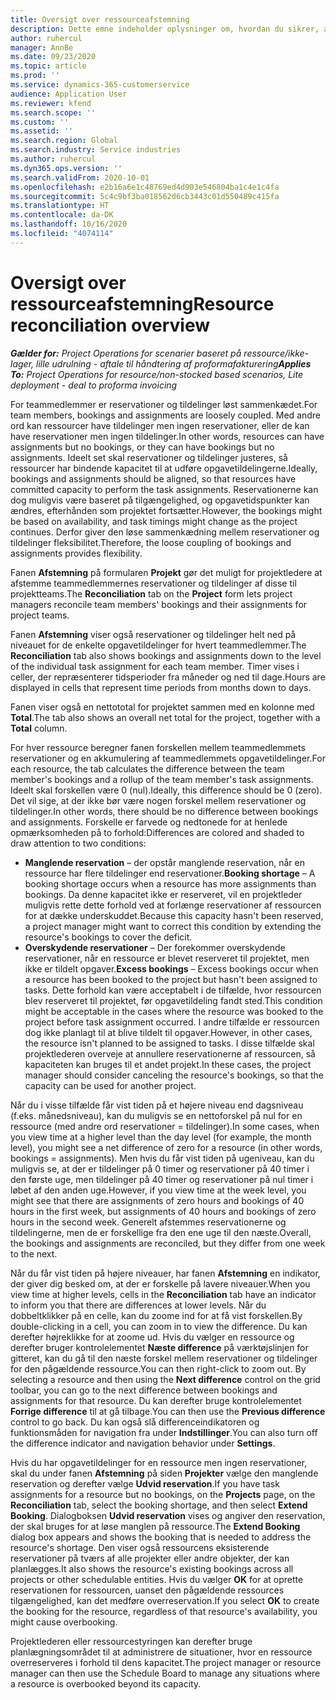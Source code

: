 ```yaml
---
title: Oversigt over ressourceafstemning
description: Dette emne indeholder oplysninger om, hvordan du sikrer, at reservation af ressourcer og tildelinger til opgaver er afstemt.
author: ruhercul
manager: AnnBe
ms.date: 09/23/2020
ms.topic: article
ms.prod: ''
ms.service: dynamics-365-customerservice
audience: Application User
ms.reviewer: kfend
ms.search.scope: ''
ms.custom: ''
ms.assetid: ''
ms.search.region: Global
ms.search.industry: Service industries
ms.author: ruhercul
ms.dyn365.ops.version: ''
ms.search.validFrom: 2020-10-01
ms.openlocfilehash: e2b16a6e1c48769ed4d903e546804ba1c4e1c4fa
ms.sourcegitcommit: 5c4c9bf3ba018562d6cb3443c01d550489c415fa
ms.translationtype: HT
ms.contentlocale: da-DK
ms.lasthandoff: 10/16/2020
ms.locfileid: "4074114"
---
```

# <a name="resource-reconciliation-overview"></a><span data-ttu-id="39705-103">Oversigt over ressourceafstemning</span><span class="sxs-lookup"><span data-stu-id="39705-103">Resource reconciliation overview</span></span>

<span data-ttu-id="39705-104">_**Gælder for:** Project Operations for scenarier baseret på ressource/ikke-lager, lille udrulning - aftale til håndtering af proformafakturering_</span><span class="sxs-lookup"><span data-stu-id="39705-104">_**Applies To:** Project Operations for resource/non-stocked based scenarios, Lite deployment - deal to proforma invoicing_</span></span>

<span data-ttu-id="39705-105">For teammedlemmer er reservationer og tildelinger løst sammenkædet.</span><span class="sxs-lookup"><span data-stu-id="39705-105">For team members, bookings and assignments are loosely coupled.</span></span> <span data-ttu-id="39705-106">Med andre ord kan ressourcer have tildelinger men ingen reservationer, eller de kan have reservationer men ingen tildelinger.</span><span class="sxs-lookup"><span data-stu-id="39705-106">In other words, resources can have assignments but no bookings, or they can have bookings but no assignments.</span></span> <span data-ttu-id="39705-107">Ideelt set skal reservationer og tildelinger justeres, så ressourcer har bindende kapacitet til at udføre opgavetildelingerne.</span><span class="sxs-lookup"><span data-stu-id="39705-107">Ideally, bookings and assignments should be aligned, so that resources have committed capacity to perform the task assignments.</span></span> <span data-ttu-id="39705-108">Reservationerne kan dog muligvis være baseret på tilgængelighed, og opgavetidspunkter kan ændres, efterhånden som projektet fortsætter.</span><span class="sxs-lookup"><span data-stu-id="39705-108">However, the bookings might be based on availability, and task timings might change as the project continues.</span></span> <span data-ttu-id="39705-109">Derfor giver den løse sammenkædning mellem reservationer og tildelinger fleksibilitet.</span><span class="sxs-lookup"><span data-stu-id="39705-109">Therefore, the loose coupling of bookings and assignments provides flexibility.</span></span>

<span data-ttu-id="39705-110">Fanen **Afstemning** på formularen **Projekt** gør det muligt for projektledere at afstemme teammedlemmernes reservationer og tildelinger af disse til projektteams.</span><span class="sxs-lookup"><span data-stu-id="39705-110">The **Reconciliation** tab on the **Project** form lets project managers reconcile team members' bookings and their assignments for project teams.</span></span>

<span data-ttu-id="39705-111">Fanen **Afstemning** viser også reservationer og tildelinger helt ned på niveauet for de enkelte opgavetildelinger for hvert teammedlemmer.</span><span class="sxs-lookup"><span data-stu-id="39705-111">The **Reconciliation** tab also shows bookings and assignments down to the level of the individual task assignment for each team member.</span></span> <span data-ttu-id="39705-112">Timer vises i celler, der repræsenterer tidsperioder fra måneder og ned til dage.</span><span class="sxs-lookup"><span data-stu-id="39705-112">Hours are displayed in cells that represent time periods from months down to days.</span></span>

<span data-ttu-id="39705-113">Fanen viser også en nettototal for projektet sammen med en kolonne med **Total**.</span><span class="sxs-lookup"><span data-stu-id="39705-113">The tab also shows an overall net total for the project, together with a **Total** column.</span></span>

<span data-ttu-id="39705-114">For hver ressource beregner fanen forskellen mellem teammedlemmets reservationer og en akkumulering af teammedlemmets opgavetildelinger.</span><span class="sxs-lookup"><span data-stu-id="39705-114">For each resource, the tab calculates the difference between the team member's bookings and a rollup of the team member's task assignments.</span></span> <span data-ttu-id="39705-115">Ideelt skal forskellen være 0 (nul).</span><span class="sxs-lookup"><span data-stu-id="39705-115">Ideally, this difference should be 0 (zero).</span></span> <span data-ttu-id="39705-116">Det vil sige, at der ikke bør være nogen forskel mellem reservationer og tildelinger.</span><span class="sxs-lookup"><span data-stu-id="39705-116">In other words, there should be no difference between bookings and assignments.</span></span> <span data-ttu-id="39705-117">Forskelle er farvede og nedtonede for at henlede opmærksomheden på to forhold:</span><span class="sxs-lookup"><span data-stu-id="39705-117">Differences are colored and shaded to draw attention to two conditions:</span></span>

- <span data-ttu-id="39705-118">**Manglende reservation** – der opstår manglende reservation, når en ressource har flere tildelinger end reservationer.</span><span class="sxs-lookup"><span data-stu-id="39705-118">**Booking shortage** – A booking shortage occurs when a resource has more assignments than bookings.</span></span> <span data-ttu-id="39705-119">Da denne kapacitet ikke er reserveret, vil en projektleder muligvis rette dette forhold ved at forlænge reservationer af ressourcen for at dække underskuddet.</span><span class="sxs-lookup"><span data-stu-id="39705-119">Because this capacity hasn't been reserved, a project manager might want to correct this condition by extending the resource's bookings to cover the deficit.</span></span>
- <span data-ttu-id="39705-120">**Overskydende reservationer** – Der forekommer overskydende reservationer, når en ressource er blevet reserveret til projektet, men ikke er tildelt opgaver.</span><span class="sxs-lookup"><span data-stu-id="39705-120">**Excess bookings** – Excess bookings occur when a resource has been booked to the project but hasn't been assigned to tasks.</span></span> <span data-ttu-id="39705-121">Dette forhold kan være acceptabelt i de tilfælde, hvor ressourcen blev reserveret til projektet, før opgavetildeling fandt sted.</span><span class="sxs-lookup"><span data-stu-id="39705-121">This condition might be acceptable in the cases where the resource was booked to the project before task assignment occurred.</span></span> <span data-ttu-id="39705-122">I andre tilfælde er ressourcen dog ikke planlagt til at blive tildelt til opgaver.</span><span class="sxs-lookup"><span data-stu-id="39705-122">However, in other cases, the resource isn't planned to be assigned to tasks.</span></span> <span data-ttu-id="39705-123">I disse tilfælde skal projektlederen overveje at annullere reservationerne af ressourcen, så kapaciteten kan bruges til et andet projekt.</span><span class="sxs-lookup"><span data-stu-id="39705-123">In these cases, the project manager should consider canceling the resource's bookings, so that the capacity can be used for another project.</span></span>

<span data-ttu-id="39705-124">Når du i visse tilfælde får vist tiden på et højere niveau end dagsniveau (f.eks. månedsniveau), kan du muligvis se en nettoforskel på nul for en ressource (med andre ord reservationer = tildelinger).</span><span class="sxs-lookup"><span data-stu-id="39705-124">In some cases, when you view time at a higher level than the day level (for example, the month level), you might see a net difference of zero for a resource (in other words, bookings = assignments).</span></span> <span data-ttu-id="39705-125">Men hvis du får vist tiden på ugeniveau, kan du muligvis se, at der er tildelinger på 0 timer og reservationer på 40 timer i den første uge, men tildelinger på 40 timer og reservationer på nul timer i løbet af den anden uge.</span><span class="sxs-lookup"><span data-stu-id="39705-125">However, if you view time at the week level, you might see that there are assignments of zero hours and bookings of 40 hours in the first week, but assignments of 40 hours and bookings of zero hours in the second week.</span></span> <span data-ttu-id="39705-126">Generelt afstemmes reservationerne og tildelingerne, men de er forskellige fra den ene uge til den næste.</span><span class="sxs-lookup"><span data-stu-id="39705-126">Overall, the bookings and assignments are reconciled, but they differ from one week to the next.</span></span>

<span data-ttu-id="39705-127">Når du får vist tiden på højere niveauer, har fanen **Afstemning** en indikator, der giver dig besked om, at der er forskelle på lavere niveauer.</span><span class="sxs-lookup"><span data-stu-id="39705-127">When you view time at higher levels, cells in the **Reconciliation** tab have an indicator to inform you that there are differences at lower levels.</span></span> <span data-ttu-id="39705-128">Når du dobbeltklikker på en celle, kan du zoome ind for at få vist forskellen.</span><span class="sxs-lookup"><span data-stu-id="39705-128">By double-clicking in a cell, you can zoom in to view the difference.</span></span> <span data-ttu-id="39705-129">Du kan derefter højreklikke for at zoome ud. Hvis du vælger en ressource og derefter bruger kontrolelementet **Næste difference** på værktøjslinjen for gitteret, kan du gå til den næste forskel mellem reservationer og tildelinger for den pågældende ressource.</span><span class="sxs-lookup"><span data-stu-id="39705-129">You can then right-click to zoom out. By selecting a resource and then using the **Next difference** control on the grid toolbar, you can go to the next difference between bookings and assignments for that resource.</span></span> <span data-ttu-id="39705-130">Du kan derefter bruge kontrolelementet **Forrige difference** til at gå tilbage.</span><span class="sxs-lookup"><span data-stu-id="39705-130">You can then use the **Previous difference** control to go back.</span></span> <span data-ttu-id="39705-131">Du kan også slå differenceindikatoren og funktionsmåden for navigation fra under **Indstillinger**.</span><span class="sxs-lookup"><span data-stu-id="39705-131">You can also turn off the difference indicator and navigation behavior under **Settings**.</span></span>


<span data-ttu-id="39705-132">Hvis du har opgavetildelinger for en ressource men ingen reservationer, skal du under fanen **Afstemning** på siden **Projekter** vælge den manglende reservation og derefter vælge **Udvid reservation**.</span><span class="sxs-lookup"><span data-stu-id="39705-132">If you have task assignments for a resource but no bookings, on the **Projects** page, on the **Reconciliation** tab, select the booking shortage, and then select **Extend Booking**.</span></span> <span data-ttu-id="39705-133">Dialogboksen **Udvid reservation** vises og angiver den reservation, der skal bruges for at løse manglen på ressource.</span><span class="sxs-lookup"><span data-stu-id="39705-133">The **Extend Booking** dialog box appears and shows the booking that is needed to address the resource's shortage.</span></span> <span data-ttu-id="39705-134">Den viser også ressourcens eksisterende reservationer på tværs af alle projekter eller andre objekter, der kan planlægges.</span><span class="sxs-lookup"><span data-stu-id="39705-134">It also shows the resource's existing bookings across all projects or other schedulable entities.</span></span> <span data-ttu-id="39705-135">Hvis du vælger **OK** for at oprette reservationen for ressourcen, uanset den pågældende ressources tilgængelighed, kan det medføre overreservation.</span><span class="sxs-lookup"><span data-stu-id="39705-135">If you select **OK** to create the booking for the resource, regardless of that resource's availability, you might cause overbooking.</span></span>

<span data-ttu-id="39705-136">Projektlederen eller ressourcestyringen kan derefter bruge planlægningsområdet til at administrere de situationer, hvor en ressource overreserveres i forhold til dens kapacitet.</span><span class="sxs-lookup"><span data-stu-id="39705-136">The project manager or resource manager can then use the Schedule Board to manage any situations where a resource is overbooked beyond its capacity.</span></span>


